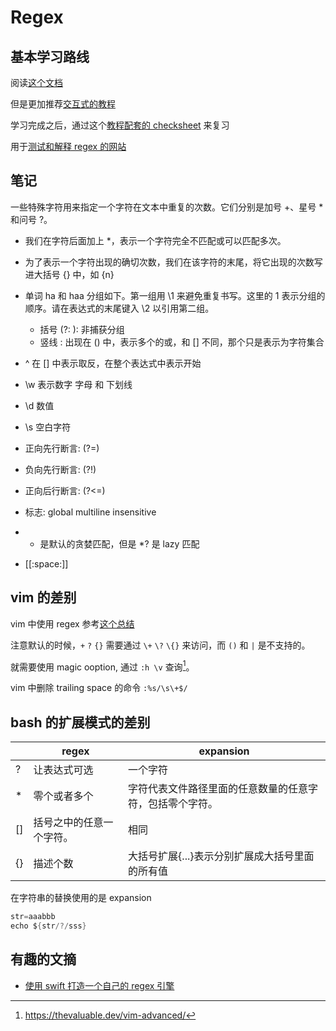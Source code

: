 # Regex
## 基本学习路线
阅读[这个文档](https://github.com/ziishaned/learn-regex/blob/master/README-cn.md)

但是更加推荐[交互式的教程](https://regexlearn.com/zh-cn)

学习完成之后，通过这个[教程配套的 checksheet](https://regexlearn.com/zh-cn/cheatsheet) 来复习

用于[测试和解释 regex 的网站](https://regexr.com/)

## 笔记
一些特殊字符用来指定一个字符在文本中重复的次数。它们分别是加号 +、星号 * 和问号 ?。
  - 我们在字符后面加上 *，表示一个字符完全不匹配或可以匹配多次。
  - 为了表示一个字符出现的确切次数，我们在该字符的末尾，将它出现的次数写进大括号 {} 中，如 {n}

- 单词 ha 和 haa 分组如下。第一组用 \1 来避免重复书写。这里的 1 表示分组的顺序。请在表达式的末尾键入 \2 以引用第二组。
  - 括号 (?: ): 非捕获分组
  - 竖线 : 出现在 () 中，表示多个的或，和 [] 不同，那个只是表示为字符集合
- ^ 在 [] 中表示取反，在整个表达式中表示开始
- \w 表示数字 字母 和 下划线
- \d 数值
- \s 空白字符
- 正向先行断言: (?=)
- 负向先行断言: (?!)
- 正向后行断言: (?<=)
- 标志: global multiline insensitive
- * 是默认的贪婪匹配，但是 *? 是 lazy 匹配
- [[:space:]]

## vim 的差别
vim 中使用 regex 参考[这个总结](https://learnbyexample.gitbooks.io/vim-reference/content/Regular_Expressions.html)

注意默认的时候，`+` `?` `{}` 需要通过 `\+` `\?` `\{}` 来访问，而 `()` 和 `|` 是不支持的。

就需要使用 magic ooption, 通过 `:h \v` 查询[^1]。

vim 中删除 trailing space 的命令 `:%s/\s\+$/`

## bash 的扩展模式的差别

|    | regex                    | expansion                                                |
|----|--------------------------|----------------------------------------------------------|
| ?  | 让表达式可选             | 一个字符                                                 |
| *  | 零个或者多个             | 字符代表文件路径里面的任意数量的任意字符，包括零个字符。 |
| [] | 括号之中的任意一个字符。 | 相同                                                     |
| {} | 描述个数                 | 大括号扩展{...}表示分别扩展成大括号里面的所有值          |

在字符串的替换使用的是 expansion
```c
str=aaabbb
echo ${str/?/sss}
```

## 有趣的文摘
- [使用 swift 打造一个自己的 regex 引擎](https://kean.blog/post/lets-build-regex)

[^1]: https://thevaluable.dev/vim-advanced/

